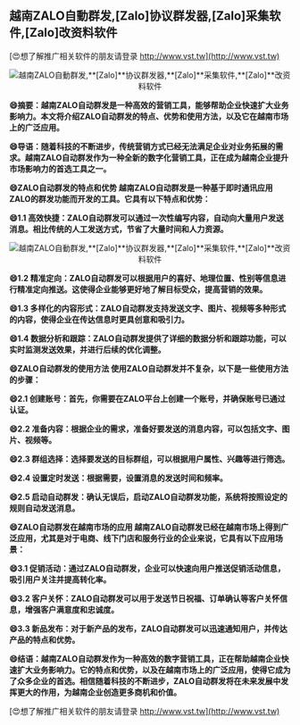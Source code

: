 ## **越南ZALO自動群发,**[Zalo]**协议群发器,**[Zalo]**采集软件,**[Zalo]**改资料软件**

[😍想了解推广相关软件的朋友请登录 http://www.vst.tw](http://www.vst.tw)

 <center><img src="https://vst.tw/MP4/tuiguang/png/7.png" alt="越南ZALO自動群发,**[Zalo]**协议群发器,**[Zalo]**采集软件,**[Zalo]**改资料软件"></center>

**😄摘要：越南ZALO自动群发是一种高效的营销工具，能够帮助企业快速扩大业务影响力。本文将介绍ZALO自动群发的特点、优势和使用方法，以及它在越南市场上的广泛应用。**

**😄导语：随着科技的不断进步，传统营销方式已经无法满足企业对业务拓展的需求。越南ZALO自动群发作为一种全新的数字化营销工具，正在成为越南企业提升市场影响力的首选工具之一。**

**😄ZALO自动群发的特点和优势 越南ZALO自动群发是一种基于即时通讯应用ZALO的群发功能而开发的工具。它具有以下特点和优势：**

**😄1.1 高效快捷：ZALO自动群发可以通过一次性编写内容，自动向大量用户发送消息。相比传统的人工发送方式，节省了大量时间和人力资源。**

 <center><img src="https://vst.tw/MP4/tuiguang/png/3.png" alt="越南ZALO自動群发,**[Zalo]**协议群发器,**[Zalo]**采集软件,**[Zalo]**改资料软件"></center>

**😄1.2 精准定向：ZALO自动群发可以根据用户的喜好、地理位置、性别等信息进行精准定向推送。这使得企业能够更好地了解目标受众，提高营销的效果。**

**😄1.3 多样化的内容形式：ZALO自动群发支持发送文字、图片、视频等多种形式的内容，使得企业在传达信息时更具创意和吸引力。**

**😄1.4 数据分析和跟踪：ZALO自动群发提供了详细的数据分析和跟踪功能，可以实时监测发送效果，并进行后续的优化调整。**

**😄ZALO自动群发的使用方法 使用ZALO自动群发并不复杂，以下是一些使用方法的步骤：**

**😄2.1 创建账号：首先，你需要在ZALO平台上创建一个账号，并确保账号已通过认证。**

**😄2.2 准备内容：根据企业的需求，准备好要发送的消息内容，可以包括文字、图片、视频等。**

**😄2.3 群组选择：选择要发送的目标群组，可以根据用户属性、兴趣等进行筛选。**

**😄2.4 设置定时发送：根据需要，设置消息的发送时间和频率。**

**😄2.5 启动自动群发：确认无误后，启动ZALO自动群发功能，系统将按照设定的规则自动发送消息。**

**😄ZALO自动群发在越南市场的应用 越南ZALO自动群发已经在越南市场上得到广泛应用，尤其是对于电商、线下门店和服务行业的企业来说，它具有以下应用场景：**

**😄3.1 促销活动：通过ZALO自动群发，企业可以快速向用户推送促销活动信息，吸引用户关注并提高转化率。**

**😄3.2 客户关怀：ZALO自动群发可以用于发送节日祝福、订单确认等客户关怀信息，增强客户满意度和忠诚度。**

**😄3.3 新品发布：对于新产品的发布，ZALO自动群发可以迅速通知用户，并传达产品的特点和优势。**

**😄结语：越南ZALO自动群发作为一种高效的数字营销工具，正在帮助越南企业快速扩大业务影响力。它的特点和优势，以及在越南市场上的广泛应用，使得它成为了众多企业的首选。相信随着科技的不断进步，ZALO自动群发将在未来发展中发挥更大的作用，为越南企业创造更多商机和价值。**

[😍想了解推广相关软件的朋友请登录 http://www.vst.tw](http://www.vst.tw)



